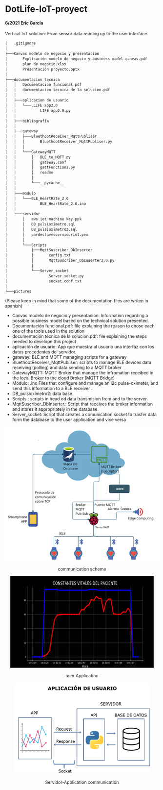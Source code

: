# DotLife-IoT-proyect
#### 6/2021 Eric Garcia
Vertical IoT solution: From sensor data reading up to the user interface.

```bash
│   .gitignore
│
├───Canvas modelo de negocio y presentacion
│       Explicación modelo de negocio y business model canvas.pdf
│       plan de negocio.xlsx
│       Presentación proyecto.pptx
│
├───documentacion tecnica
│   │   Documentacion funcional.pdf
│   │   documentacion tecnica de la solucion.pdf
│   │
│   ├───aplicacion de usuario
│   │   └───.LIFE app2.0
│   │           LIFE app2.0.py
│   │
│   ├───bibliografia
│   │
│   ├───gateway
│   │   ├───BluethootReceiver_MqttPubliser
│   │   │       BluethootReceiver_MqttPubliser.py
│   │   │
│   │   └───GatewayMQTT
│   │       │   BLE_to_MQTT.py
│   │       │   gateway.conf
│   │       │   gattFunctions.py
│   │       │   readme
│   │       │
│   │       └───__pycache__
│   │
│   ├───modulo
│   │   └───BLE_HeartRate_2.0
│   │           BLE_HeartRate_2.0.ino
│   │
│   └───servidor
│       │   aws iot machine key.ppk
│       │   DB_pulsioximetro.sql
│       │   DB_pulsioximetro2.sql
│       │   pardeclavesservidoriot.pem
│       │
│       └───Scripts
│           ├───MqttSuscriber_DbInserter
│           │       config.txt
│           │       MqttSuscriber_DbInserter2.0.py
│           │
│           └───Server_socket
│                   Server_socket.py
│                   socket.conf.txt
│
└───pictures
```

(Please keep in mind that some of the documentation files are writen in spanish)  
- Canvas modelo de negocio y presentación: Information regarding a possible business model based on the technical solution presented.   
- Documentación funcional.pdf: file explaining the reason to chose each one of the tools used in the solution 
- documentación técnica de la solución.pdf: file explaining the steps needed to develope this project
- aplicación de usuario: App que muestra al usuario una interfaz con los datos procedentes del servidor.   
- gateway: BLE and MQTT managing scripts for a gateway  
- BluethootReceiver_MqttPubliser: scripts to manage BLE devices data receiving (polling) and data sending to a MQTT broker
- GatewayMQTT: MQTT Broker that manage the infromation receibed in the local Broker to the cloud Broker (MQTT Bridge)
- Módulo: .ino Files that configure and manage an i2c pulse-oximeter, and send this information to a BLE receiver .    
- DB_pulsioxímetro2: data base.  
- Scripts.:  scripts in head od data transmision from and to the server.
- MqttSuscriber_DbInserter.: Script that receives the broker information and stores it appropriately in the database.  
- Server_socket: Script that creates a comunication socket to trasfer data form the database to the user application and vice versa


<p align="center">
  <img src="https://github.com/ericgc1997/DotLife-IoT-proyect/blob/master/pictures/Network%20scheme.png">  
  <p align="center"> communication scheme</p>  
</p>  
<p align="center">
  <img src="https://github.com/ericgc1997/DotLife-IoT-proyect/blob/master/pictures/ejemplo%20aplicacion%20de%20usuario.png" width= "470" height="300">
  <p align="center"> user Application</p>  
</p>  
<p align="center">
  <img src="https://github.com/ericgc1997/DotLife-IoT-proyect/blob/master/pictures/comunnication%20app.png" width= "450"height="300">
  <p align="center"> Servidor-Application communication</p>  
</p>  
